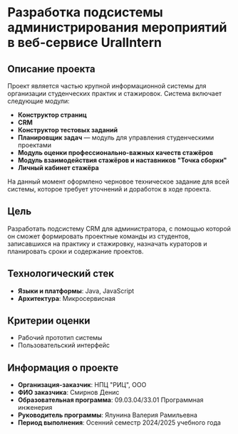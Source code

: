 # Разработка подсистемы администрирования мероприятий в веб-сервисе UralIntern

## Описание проекта
Проект является частью крупной информационной системы для организации студенческих практик и стажировок. Система включает следующие модули:
- **Конструктор страниц**
- **CRM**
- **Конструктор тестовых заданий**
- **Планировщик задач** — модуль для управления студенческими проектами
- **Модуль оценки профессионально-важных качеств стажёров**
- **Модуль взаимодействия стажёров и наставников "Точка сборки"**
- **Личный кабинет стажёра**

На данный момент оформлено черновое техническое задание для всей системы, которое требует уточнений и доработок в ходе проекта.

## Цель
Разработать подсистему CRM для администратора, с помощью которой он сможет формировать проектные команды из студентов, записавшихся на практику и стажировку, назначать кураторов и планировать сроки и содержание проектов.

## Технологический стек
- **Языки и платформы**: Java, JavaScript
- **Архитектура**: Микросервисная

## Критерии оценки
- Рабочий прототип системы
- Пользовательский интерфейс

## Информация о проекте
- **Организация-заказчик**: НПЦ "РИЦ", ООО
- **ФИО заказчика**: Смирнов Денис
- **Образовательная программа**: 09.03.04/33.01 Программная инженерия
- **Руководитель программы**: Ялунина Валерия Рамильевна
- **Период выполнения**: Осенний семестр 2024/2025 учебного года
